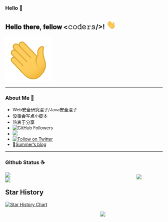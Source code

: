 ### Hello 👋

<h2> 𝐇𝐞𝐥𝐥𝐨 𝐭𝐡𝐞𝐫𝐞, 𝐟𝐞𝐥𝐥𝐨𝐰 <𝚌𝚘𝚍𝚎𝚛𝚜/>! <img src="./Hi.gif" width="30px"></h2>

 <img src="./Hi.gif" width="150px">

---

### About Me &#x1F4E3;

* Web安全研究混子/Java安全混子
* 没事会写点小脚本
* 热衷于分享
* ![GitHub Followers](https://img.shields.io/github/followers/SummerSec.svg?style=social&label=Follow)
* ![](https://visitor-badge.laobi.icu/badge?page_id=SummerSec.SummerSec)
* [![Follow on Twitter](https://img.shields.io/twitter/follow/SecSummers.svg)](https://twitter.com/intent/follow?screen_name=SecSummers)
* :book:[Summer‘s blog](https://summersec.github.io/BlogParpers)



---

### Github Status :coffee:


<img align='left' src="https://github-readme-stats.vercel.app/api?username=summersec&count_private=true&show_icons=true" width="420">
<img align='left' src="https://github-readme-stats.vercel.app/api/top-langs/?username=summersec&layout=compact" width="350" >


<img align='Middle' src="https://metrics.lecoq.io/summersec?template=classic&base.header=0&base.activity=0&base.community=0&base.repositories=0&base.metadata=0&isocalendar=1&isocalendar.duration=full-year&config.timezone=Asia%2FShanghai" width="500">




## Star History

[![Star History Chart](https://api.star-history.com/svg?repos=summersec/AgentInjectTool,summersec/spatool,SummerSec/learning-codeql,SummerSec/ShiroAttack2,SummerSec/Static-Analysis,SummerSec/JavaLearnVulnerability,SummerSec/WebToolsCollections,SummerSec/Loader,summersec/lookupinterface,summersec/BurpBountyProfiles,summersec/BypassSuper,SummerSec/BlogPapers,0x727/SpringBootExploit&type=Date)](https://star-history.com/#summersec/AgentInjectTool&summersec/spatool&SummerSec/learning-codeql&SummerSec/ShiroAttack2&SummerSec/Static-Analysis&SummerSec/JavaLearnVulnerability&SummerSec/WebToolsCollections&SummerSec/Loader&summersec/lookupinterface&summersec/BurpBountyProfiles&summersec/BypassSuper&SummerSec/BlogPapers&0x727/SpringBootExploit&Date)



<img align='Right' src="https://profile-counter.glitch.me/summersec/count.svg" width="200">
